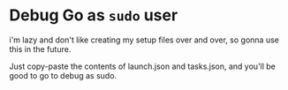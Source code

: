 # Debug Go as `sudo` user

i'm lazy and don't like creating my setup files over and over, so gonna use this in the future.

Just copy-paste the contents of launch.json and tasks.json, and you'll be good to go to debug as sudo.
